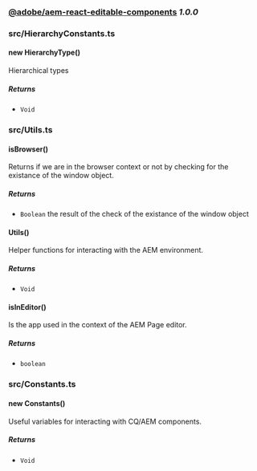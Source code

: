 
### [@adobe/aem-react-editable-components](https://www.adobe.com/go/aem6_4_docs_spa_en) *1.0.0*



### src/HierarchyConstants.ts


    
#### new HierarchyType()

Hierarchical types






##### Returns


- `Void`


    


### src/Utils.ts


    

    
#### isBrowser()

Returns if we are in the browser context or not by checking for the
existance of the window object.






##### Returns


- `Boolean`  the result of the check of the existance of the window object


    

    

    
#### Utils()

Helper functions for interacting with the AEM environment.






##### Returns


- `Void`


    

    
#### isInEditor()

Is the app used in the context of the AEM Page editor.






##### Returns


- `boolean`  


    

    


### src/Constants.ts


    
#### new Constants()

Useful variables for interacting with CQ/AEM components.






##### Returns


- `Void`


    

